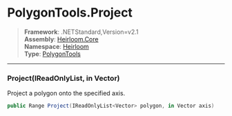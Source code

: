 # PolygonTools.Project

> **Framework**: .NETStandard,Version=v2.1  
> **Assembly**: [Heirloom.Core][0]  
> **Namespace**: [Heirloom][0]  
> **Type**: [PolygonTools][1]

--------------------------------------------------------------------------------

### Project(IReadOnlyList<Vector>, in Vector)

Project a polygon onto the specified axis.

```cs
public Range Project(IReadOnlyList<Vector> polygon, in Vector axis)
```

[0]: ../Heirloom.Core.md
[1]: Heirloom.PolygonTools.md
